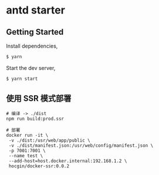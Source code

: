 # antd starter

## Getting Started

Install dependencies,

```bash
$ yarn
```

Start the dev server,

```bash
$ yarn start
```

## 使用 SSR 模式部署

```shell
# 编译 -> ./dist
npm run build:prod.ssr

# 部署
docker run -it \
 -v ./dist:/usr/web/app/public \
 -v ./dist/manifest.json:/usr/web/config/manifest.json \
 -p 7001:7001 \
 --name test \
 --add-host=host.docker.internal:192.168.1.2 \
 hocgin/docker-ssr:0.0.2
```
